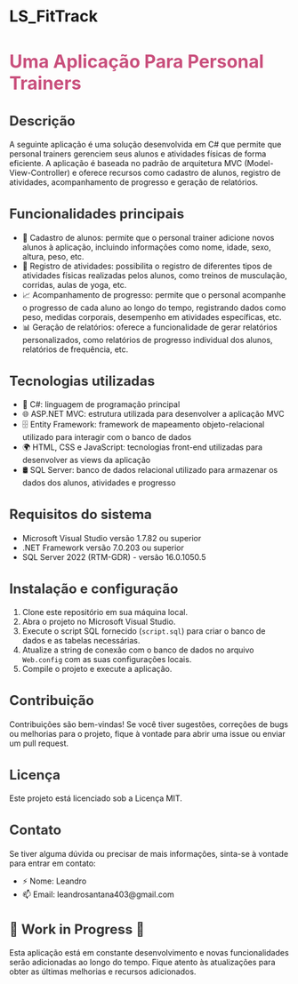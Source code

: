 # LS_FitTrack

<h1 style="color: #c94f7c; font-size: 32px;">Uma Aplicação Para Personal Trainers</h1>

<h2 style="color: #333; font-size: 24px;">Descrição</h2>
<p> A seguinte aplicação é uma solução desenvolvida em C# que permite que personal trainers gerenciem seus alunos e atividades físicas de forma eficiente. A aplicação é baseada no padrão de arquitetura MVC (Model-View-Controller) e oferece recursos como cadastro de alunos, registro de atividades, acompanhamento de progresso e geração de relatórios.</p>

<h2 style="color: #333; font-size: 24px;">Funcionalidades principais</h2>
<ul>
  <li>💪 Cadastro de alunos: permite que o personal trainer adicione novos alunos à aplicação, incluindo informações como nome, idade, sexo, altura, peso, etc.</li>
  <li>📝 Registro de atividades: possibilita o registro de diferentes tipos de atividades físicas realizadas pelos alunos, como treinos de musculação, corridas, aulas de yoga, etc.</li>
  <li>📈 Acompanhamento de progresso: permite que o personal acompanhe o progresso de cada aluno ao longo do tempo, registrando dados como peso, medidas corporais, desempenho em atividades específicas, etc.</li>
  <li>📊 Geração de relatórios: oferece a funcionalidade de gerar relatórios personalizados, como relatórios de progresso individual dos alunos, relatórios de frequência, etc.</li>
</ul>

<h2 style="color: #333; font-size: 24px;">Tecnologias utilizadas</h2>
<ul>
  <li>🔧 C#: linguagem de programação principal</li>
  <li>🌐 ASP.NET MVC: estrutura utilizada para desenvolver a aplicação MVC</li>
  <li>🗄️ Entity Framework: framework de mapeamento objeto-relacional utilizado para interagir com o banco de dados</li>
  <li>🌍 HTML, CSS e JavaScript: tecnologias front-end utilizadas para desenvolver as views da aplicação</li>
  <li>🛢️ SQL Server: banco de dados relacional utilizado para armazenar os dados dos alunos, atividades e progresso</li>
</ul>

<h2 style="color: #333; font-size: 24px;">Requisitos do sistema</h2>
<ul>
  <li>Microsoft Visual Studio versão 1.7.82 ou superior</li>
  <li>.NET Framework versão 7.0.203 ou superior</li>
  <li>SQL Server 2022 (RTM-GDR) - versão 16.0.1050.5</li>
</ul>

<h2 style="color: #333; font-size: 24px;">Instalação e configuração</h2>
<ol>
  <li>Clone este repositório em sua máquina local.</li>
  <li>Abra o projeto no Microsoft Visual Studio.</li>
  <li>Execute o script SQL fornecido (<code>script.sql</code>) para criar o banco de dados e as tabelas necessárias.</li>
  <li>Atualize a string de conexão com o banco de dados no arquivo <code>Web.config</code> com as suas configurações locais.</li>
  <li>Compile o projeto e execute a aplicação.</li>
</ol>

<h2 style="color: #333; font-size: 24px;">Contribuição</h2>
<p>Contribuições são bem-vindas! Se você tiver sugestões, correções de bugs ou melhorias para o projeto, fique à vontade para abrir uma issue ou enviar um pull request.</p>

<h2 style="color: #333; font-size: 24px;">Licença</h2>
<p>Este projeto está licenciado sob a Licença MIT.</p>

<h2 style="color: #333; font-size: 24px;">Contato</h2>
<p>Se tiver alguma dúvida ou precisar de mais informações, sinta-se à vontade para entrar em contato:</p>

<ul>
  <li>⚡ Nome: Leandro</li>
  <li>📫 Email: leandrosantana403@gmail.com</li>
</ul>

<h2 style="color: #333; font-size: 24px;">🚧 Work in Progress 🚧</h2>
<p>Esta aplicação está em constante desenvolvimento e novas funcionalidades serão adicionadas ao longo do tempo. Fique atento às atualizações para obter as últimas melhorias e recursos adicionados.</p>

